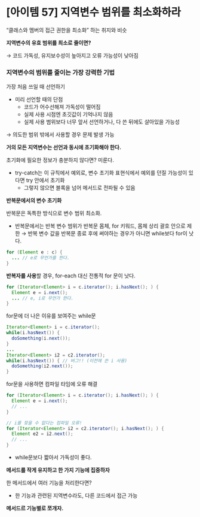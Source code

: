 # [아이템 57] 지역변수 범위를 최소화하라

“클래스와 멤버의 접근 권한을 최소화” 하는 취지와 비슷

**지역변수의 유효 범위를 최소로 줄이면?**

→ 코드 가독성, 유지보수성이 높아지고 오류 가능성이 낮아짐

### 지역변수의 범위를 줄이는 가장 강력한 기법

가장 처음 쓰일 때 선언하기

- 미리 선언할 때의 단점
    - 코드가 어수선해져 가독성이 떨어짐
    - 실제 사용 시점엔 초깃값이 기억나지 않음
    - 실제 사용 범위보다 너무 앞서 선언하거나, 다 쓴 뒤에도 살아있을 가능성

→ 의도한 범위 밖에서 사용할 경우 문제 발생 가능

**거의 모든 지역변수는 선언과 동시에 초기화해야 한다.**

초기화에 필요한 정보가 충분하지 않다면? 미룬다.

- try-catch는 이 규칙에서 예외로, 변수 초기화 표현식에서 예외를 던질 가능성이 있다면 try 안에서 초기화
    - 그렇지 않으면 블록을 넘어 메서드로 전파될 수 있음

**반복문에서의 변수 초기화**

반복문은 독특한 방식으로 변수 범위 최소화.

- 반복문에서는 반복 변수 범위가 반복문 몸체, for 키워드, 몸체 상리 괄호 안으로 제한
→ 반복 변수 값을 반복문 종료 후에 써야하는 경우가 아니면 while보다 for이 낫다.

```java
for (Element e : c) {
  ... // e로 무언가를 한다.
}
```

**반복자를 사용**할 경우, for-each 대신 전통적 for 문이 낫다.

```java
for (Iterator<Element> i = c.iterator(); i.hasNext(); ) {
  Element e = i.next();
  ... // e, i로 무언가 한다.
}
```

for문에 더 나은 이유를 보여주는 while문

```java
Iterator<Element> i = c.iterator();
while(i.hasNext()) {
  doSomething(i.next());
}
...
Iterator<Element> i2 = c2.iterator();
while(i.hasNext()) { // 버그!! (이전에 쓴 i 사용)
  doSomething(i2.next());
}
```

for문을 사용하면 컴파일 타임에 오류 해결

```java
for (Iterator<Element> i = c.iterator(); i.hasNext(); ) {
  Element e = i.next();
  // ...
}

// i를 찾을 수 없다는 컴파일 오류!
for (Iterator<Element> i2 = c2.iterator(); i.hasNext(); ) {
  Element e2 = i2.next();
  // ...
}
```

- while문보다 짧아서 가독성이 좋다.

**메서드를 작게 유지하고 한 가지 기능에 집중하자**

한 메서드에서 여러 기능을 처리한다면?

- 한 기능과 관련된 지역변수라도, 다른 코드에서 접근 가능

**메서드르 기능별로 쪼개자.**